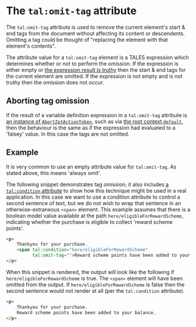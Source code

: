 # The `tal:omit-tag` attribute

The `tal:omit-tag` attribute is used to remove the current element's start & end tags from the document without affecting its content or descendents.
Omitting a tag could be thought of "replacing the element with that element's contents".

The attribute value for a `tal:omit-tag` element is a TALES expression which determines whether or not to perform the omission.
If the expression is either empty or [the expression result is truthy] then the start & end tags for the current element are omitted.
If the expression is not empty and is not truthy then the omission does not occur.

[the expression result is truthy]: xref:ZptSharp.Tal.IInterpretsExpressionResult.CoerceResultToBoolean(System.Object)

## Aborting tag omission

If the result of a variable definition expression in a `tal:omit-tag` attribute is [an instance of `AbortZptActionToken`], such as via [the root context `default`], then the behaviour is the same as if the expression had evaluated to a 'falsey' value.
In this case the tags are not omitted.

[an instance of `AbortZptActionToken`]: xref:ZptSharp.Expressions.AbortZptActionToken
[the root context `default`]: ../Tales/GlobalContexts.md#default

## Example

It is very common to use an empty attribute value for `tal:omit-tag`.
As stated above, this means 'always omit'.

The following snippet demonstrates tag omission; it also includes [a `tal:condition` attribute] to show how this technique might be used in a real application.
In this case we want to use a condition attribute to control a second sentence of text, but we do not wish to wrap that sentence in an otherwise-extraneous `<span>` element.
This example assumes that there is a boolean model value available at the path `here/eligibleForRewardScheme`, indicating whether the purchase is eligible to collect 'reward scheme points'.

```html
<p>
    Thankyou for your purchase.
    <span tal:condition="here/eligibleForRewardScheme"
          tal:omit-tag="">Reward scheme points have been added to your balance.</span>
</p>
```

When this snippet is rendered, the output will look like the following if `here/eligibleForRewardScheme` is true.
The `<span>` element will have been omitted from the output.
If `here/eligibleForRewardScheme` is false then the second sentence would not render at all (per the `tal:condition` attribute).

```html
<p>
    Thankyou for your purchase.
    Reward scheme points have been added to your balance.
</p>
```

[a `tal:condition` attribute]: Condition.md
